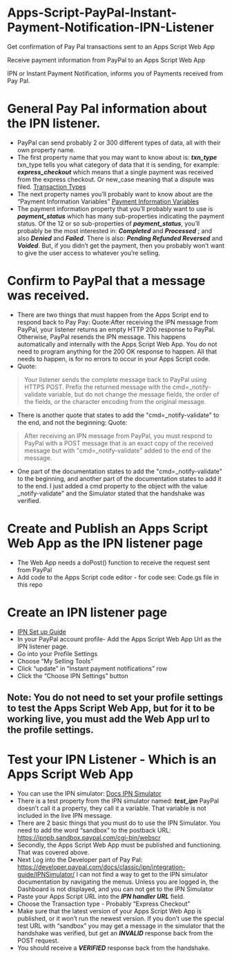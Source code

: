 # Apps-Script-PayPal-Instant-Payment-Notification-IPN-Listener
Get confirmation of Pay Pal transactions sent to an Apps Script Web App

Receive payment information from PayPal to an Apps Script Web App
 
IPN or Instant Payment Notification, informs you of Payments received from Pay Pal.
 
# General Pay Pal information about the IPN listener.

- PayPal can send probably 2 or 300 different types of data, all with their own property name.
- The first property name that you may want to know about is: ***txn_type***
txn_type tells you what category of data that it is sending, for example: ***express_checkout*** which means that a single payment was received from the express checkout.  Or new_case meaning that a dispute was filed.  [Transaction Types](https://developer.paypal.com/docs/classic/ipn/integration-guide/IPNandPDTVariables/#id08CTB0S055Z)
- The next property names you’ll probably want to know about are the “Payment Information Variables”  [Payment Information Variables](https://developer.paypal.com/docs/classic/ipn/integration-guide/IPNandPDTVariables/#id091EB04C0HS)
- The payment information property that you’ll probably want to use is ***payment_status***  which has many sub-properties indicating the payment status.  Of the 12 or so sub-properties of ***payment_status***, you’ll probably be the most interested in:  ***Completed*** and ***Processed*** ; and also ***Denied*** and ***Failed***.  There is also:  ***Pending Refunded Reversed*** and ***Voided***.  But, if you didn’t get the payment, then you probably won’t want to give the user access to whatever you’re selling.

# Confirm to PayPal that a message was received.

- There are two things that must happen from the Apps Script end to respond back to Pay Pay:
Quote:After receiving the IPN message from PayPal, your listener returns an empty HTTP 200 response to PayPal. Otherwise, PayPal resends the IPN message.  This happens automatically and internally with the Apps Script Web App.  You do not need to program anything for the 200 OK response to happen.  All that needs to happen, is for no errors to occur in your Apps Script code.
- Quote: 
> Your listener sends the complete message back to PayPal using HTTPS POST.  Prefix the returned message with the cmd=_notify-validate variable, but do not change the message fields, the order of the fields, or the character encoding from the original message.
- There is another quote that states to add the "cmd=_notify-validate" to the end, and not the beginning:  Quote:  
>After receiving an IPN message from PayPal, you must respond to PayPal with a POST message that is an exact copy of the received message but with "cmd=_notify-validate" added to the end of the message.  

- One part of the documentation states to add the "cmd=_notify-validate" to the beginning, and another part of the documentation states to add it to the end.  I just added a cmd property to the object with the value _notify-validate" and the Simulator stated that the handshake was verified.

# Create and Publish an Apps Script Web App as the IPN listener page
- The Web App needs a doPost() function to receive the request sent from PayPal
- Add code to the Apps Script code editor - for code see: Code.gs file in this repo
 
# Create an IPN listener page

- [IPN Set up Guide](https://developer.paypal.com/docs/classic/ipn/integration-guide/IPNSetup/)
- In your PayPal account profile- Add the Apps Script Web App Url as the IPN listener page.
- Go into your Profile Settings
- Choose “My Selling Tools”
- Click “update” in “Instant payment notifications” row
- Click the “Choose IPN Settings” button

## Note:  You do not need to set your profile settings to test the Apps Script Web App, but for it to be working live, you must add the Web App url to the profile settings.

# Test your IPN Listener - Which is an Apps Script Web App

- You can use the IPN simulator: [Docs IPN Simulator](https://developer.paypal.com/docs/classic/ipn/integration-guide/IPNSimulator/)
- There is a test property from the IPN simulator named: ***test_ipn***  PayPal doesn’t call it a property, they call it a variable.  That variable is not included in the live IPN message.
- There are 2 basic things that you must do to use the IPN Simulator.  You need to add the word “sandbox” to the postback URL: https://ipnpb.sandbox.paypal.com/cgi-bin/webscr
- Secondly, the Apps Script Web App must be published and functioning.  That was covered above.
- Next Log into the Developer part of Pay Pal:  https://developer.paypal.com/docs/classic/ipn/integration-guide/IPNSimulator/  I can not find a way to get to the IPN simulator documentation by navigating the menus.  Unless you are logged in, the Dashboard is not displayed, and you can not get to the IPN Simulator
- Paste your Apps Script URL into the ***IPN handler URL*** field.
- Choose the Transaction type - Probably “Express Checkout”
- Make sure that the latest version of your Apps Script Web App is published, or it won’t run the newest version.
If you don’t use the special test URL with “sandbox” you may get a message in the simulator that the handshake was verified, but get an ***INVALID*** response back from the POST request.
- You should receive a ***VERIFIED*** response back from the handshake.
 
 
 
 
 
 
